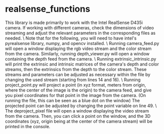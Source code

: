 # realsense_functions

This library is made primarily to work with the Intel RealSense D435i camera. If working with different cameras, check the dimensions of video streaming and adjust the relevant parameters in the corresponding files as needed.
\\
Note that for the following, you will need to have intel's pyrealsense library, numpy, and opencv installed. 
\\
Running camera_feed.py will open a window displaying the rgb video stream and the color stream from the camera. Similarly, running depth_viewer.py will open a window containing the depth feed from the camera.
\\
Running extrinsic_intrinsic.py will print the extrinsic and intrinsic matrices of the camera's depth and color streams, then the extrinsics from the depth to the color stream. These streams and parameters can be adjusted as necessary within the file by changing the used stream (starting from lines 14 and 16).
\\
Running project_point.py will project a point (in xyz format, meters from origin, where the center of the image is the origin) to the camera feed, and give you pixel coordinates for that point in the image from the camera. (On running the file, this can be seen as a blue dot on the window) The projected point can be adjusted by changing the point variable on line 49.
\\
The deproject_pixel file will open a window displaying the video stream from the camera. Then, you can click a point on the window, and the 3D coordinates (xyz, origin being at the center of the camera stream) will be printed in the console.
